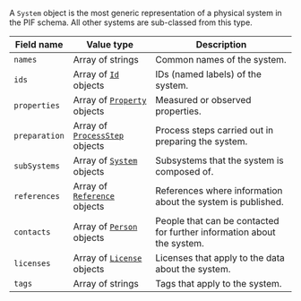 A `System` object is the most generic representation of a physical system in the PIF schema. All other systems are sub-classed from this type.

Field name | Value type | Description
-----------|------------|------------
`names` | Array of strings | Common names of the system.
`ids` | Array of [`Id`](!schema_definition/common/Id) objects | IDs (named labels) of the system.
`properties` | Array of [`Property`](!schema_definition/common/Property) objects | Measured or observed properties.
`preparation` | Array of [`ProcessStep`](!schema_definition/common/ProcessStep) objects | Process steps carried out in preparing the system.
`subSystems` | Array of [`System`](!schema_definition/system/System) objects | Subsystems that the system is composed of.
`references` | Array of [`Reference`](!schema_definition/common/Reference) objects | References where information about the system is published.
`contacts` | Array of [`Person`](!schema_definition/common/Person) objects | People that can be contacted for further information about the system.
`licenses` | Array of [`License`](!schema_definition/common/License) objects | Licenses that apply to the data about the system.
`tags` | Array of strings | Tags that apply to the system.
